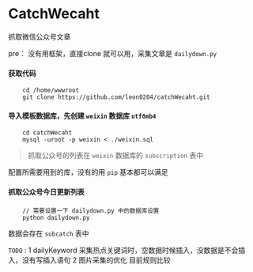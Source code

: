 # CatchWecaht
抓取微信公众号文章

pre：
	没有用框架，直接clone 就可以用，采集文章是 `dailydown.py`

####  获取代码
```
	cd /home/wwwroot
	git clone https://github.com/leon0204/catchWecaht.git
```

#### 导入模板数据库，先创建 `weixin` 数据库 `utf8mb4`
```	
	cd catchWecaht
	mysql -uroot -p weixin < ./weixin.sql
```

>抓取公众号的列表在 `weixin` 数据库的 `subscription` 表中 


配置所需要用到的库，没有的用 `pip` 基本都可以满足



#### 抓取公众号今日更新列表
```
	// 需要设置一下 dailydown.py 中的数据库设置
	python dailydown.py
```
数据会存在 `subcatch` 表中 


`TODO` :
1 dailyKeyword 采集热点关键词时，空数据时候插入，没数据是不会插入，没有写插入语句
2 图片采集的优化 目前规则比较 

